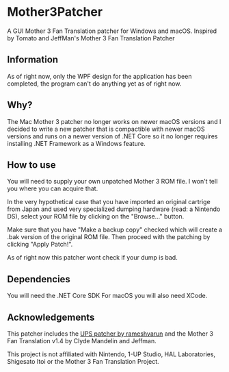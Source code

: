 # Mother3Patcher
A GUI Mother 3 Fan Translation patcher for Windows and macOS. Inspired by Tomato and JeffMan's Mother 3 Fan Translation Patcher


## Information
As of right now, only the WPF design for the application has been completed, the program can't do anything yet as of right now.

## Why?
The Mac Mother 3 patcher no longer works on newer macOS versions and I decided to write a new patcher that is compactible with newer macOS versions and runs on a newer version of .NET Core so it no longer requires installing .NET Framework as a Windows feature.

## How to use
You will need to supply your own unpatched Mother 3 ROM file. I won't tell you where you can acquire that.

In the very hypothetical case that you have imported an original cartrige from Japan and used very specialized dumping hardware (read: a Nintendo DS), select your ROM file by clicking on the "Browse..." button. 

Make sure that you have "Make a backup copy" checked which will create a .bak version of the original ROM file. Then proceed with the patching by clicking "Apply Patch!".

As of right now this patcher wont check if your dump is bad. 

## Dependencies
You will need the .NET Core SDK
For macOS you will also need XCode.

## Acknowledgements
This patcher includes the [UPS patcher by rameshvarun](https://github.com/rameshvarun/ups) and the Mother 3 Fan Translation v1.4 by Clyde Mandelin and Jeffman. 


This project is not affiliated with Nintendo, 1-UP Studio, HAL Laboratories, Shigesato Itoi or the Mother 3 Fan Translation Project.
